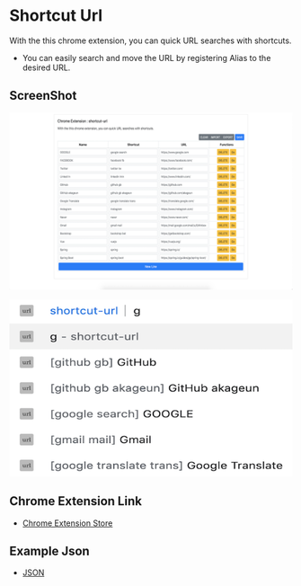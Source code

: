 # Shortcut Url
With the this chrome extension, you can quick URL searches with shortcuts.

- You can easily search and move the URL by registering Alias ​​to the desired URL.

## ScreenShot
![Screenshot_1](./image/screenshot/ss_1.png)

![Screenshot_2](./image/screenshot/ss_2.png)

## Chrome Extension Link
- [Chrome Extension Store](https://chrome.google.com/webstore/detail/shortcut-url/cdfijakdeldlkdhpolimajpelaogimcp)

## Example Json
- [JSON](./example/shortcut_url.json)
